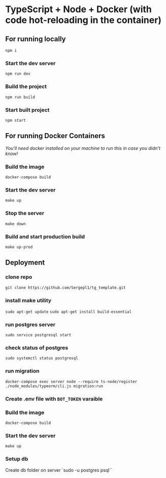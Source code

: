 # TypeScript + Node + Docker (with code hot-reloading in the container)

## For running locally

`npm i`

### Start the dev server

`npm run dev`

### Build the project

`npm run build`

### Start built project

`npm start`

## For running Docker Containers

_You'll need docker installed on your machine to run this in case you didn't know!_

### Build the image

`docker-compose build`

### Start the dev server

`make up`

### Stop the server

`make down`

### Build and start production build

`make up-prod`

## Deployment

### clone repo
`git clone https://github.com/Sergepl1/tg_template.git`

### install make utility
`sudo apt-get update`
`sudo apt-get install build-essential`

### run postgres server

`sudo service postgresql start`

### check status of postgres

`sudo systemctl status postgresql`

### run migration

`docker-compose exec server node --require ts-node/register ./node_modules/typeorm/cli.js migration:run`

### Create .env file with `BOT_TOKEN` varaible

### Build the image

`docker-compose build`

### Start the dev server

`make up`

### Setup db
Create db folder on server
`sudo -u postgres psql``
